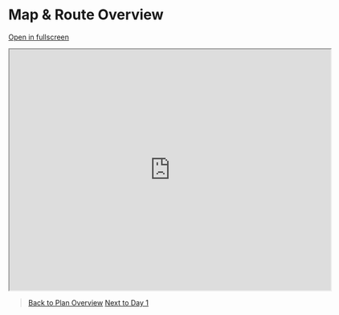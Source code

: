 # Map & Route Overview
[Open in fullscreen](https://www.google.com/maps/d/u/0/embed?mid=10B1ZjHocMTqab6hT3eY5HZ4H-pv9np5y)
<iframe src="https://www.google.com/maps/d/u/0/embed?mid=10B1ZjHocMTqab6hT3eY5HZ4H-pv9np5y" width="640" height="480"></iframe>

> [Back to Plan Overview](.) [Next to Day 1](day1)
